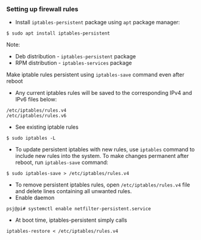 ### Setting up firewall rules
* Install ```iptables-persistent``` package using ```apt``` package manager:
```
$ sudo apt install iptables-persistent
```
Note:
* Deb distribution - ```iptables-persistent``` package
* RPM distribution - ```iptables-services``` package

Make iptable rules persistent using ```iptables-save``` command even after reboot

* Any current iptables rules will be saved to the corresponding IPv4 and IPv6 files below:
```
/etc/iptables/rules.v4
/etc/iptables/rules.v6
```
* See existing iptable rules
```
$ sudo iptables -L
```
* To update persistent iptables with new rules, use ```iptables``` command to include new rules into the system. To make changes permanent after reboot, run ```iptables-save``` command:
```
$ sudo iptables-save > /etc/iptables/rules.v4
```
* To remove persistent iptables rules, open ```/etc/iptables/rules.v4``` file and delete lines containing all unwanted rules.
* Enable daemon
```
psj@pi# systemctl enable netfilter-persistent.service
```
* At boot time, iptables-persistent simply calls
```
iptables-restore < /etc/iptables/rules.v4
```
